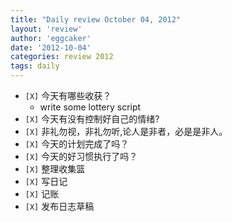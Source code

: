 ```yaml
---
title: "Daily review October 04, 2012" 
layout: 'review'
author: 'eggcaker'
date: '2012-10-04'
categories: review 2012
tags: daily
---
```



  * `[X]` 今天有哪些收获？ 
    * write some lottery script 
  * `[X]` 今天有没有控制好自己的情绪? 
  * `[X]` 非礼勿视，非礼勿听,论人是非者，必是是非人。 
  * `[X]` 今天的计划完成了吗？ 
  * `[X]` 今天的好习惯执行了吗？ 
  * `[X]` 整理收集篮 
  * `[X]` 写日记 
  * `[X]` 记账 
  * `[X]` 发布日志草稿 

